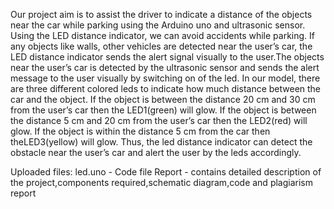 Our project aim is to assist the driver to indicate a distance of the objects near the car while parking using the Arduino uno and ultrasonic sensor.
Using the LED distance indicator, we can avoid  accidents while parking. If any objects like walls, other vehicles are detected near the user’s car, the LED distance indicator sends the alert signal visually to the user.The objects near the user’s car is detected by the ultrasonic sensor and sends the alert message to the user visually by switching on of the led. In our model, there are three different colored leds to indicate how much distance between the car and the object. If the object is between the distance 20 cm and 30 cm from the user’s car then the LED1(green) will glow. If the object is between the distance 5 cm and 20 cm from the user’s car then the LED2(red) will glow. If the object is within the distance 5 cm  from the car then theLED3(yellow) will glow. Thus, the led distance indicator can detect the obstacle near the user’s car and alert the user by the leds accordingly.

Uploaded files:
led.uno - Code file
Report - contains detailed description of the project,components required,schematic diagram,code and plagiarism report
